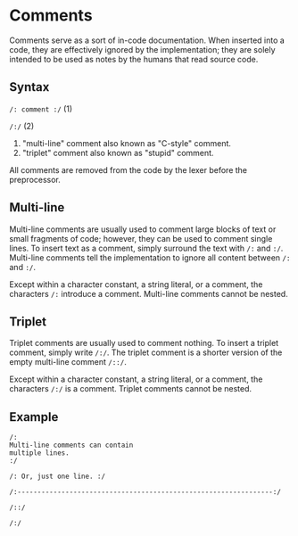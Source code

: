 # Comments

Comments serve as a sort of in-code documentation.
When inserted into a code, they are effectively ignored by the implementation;
they are solely intended to be used as notes by the humans that read source code.

## Syntax

`/: comment :/` (1)

`/:/` (2)

 1) "multi-line" comment also known as "C-style" comment.
 2) "triplet" comment also known as "stupid" comment.

All comments are removed from the code by the lexer before the preprocessor.

## Multi-line

Multi-line comments are usually used to comment large blocks of text
or small fragments of code; however, they can be used to comment single lines.
To insert text as a comment, simply surround the text with `/:` and `:/`.
Multi-line comments tell the implementation to ignore all content between `/:` and `:/`.

Except within a character constant, a string literal, or a comment, the characters `/:` introduce a comment.
Multi-line comments cannot be nested.

## Triplet

Triplet comments are usually used to comment nothing.
To insert a triplet comment, simply write `/:/`.
The triplet comment is a shorter version of the empty multi-line comment `/::/`.

Except within a character constant, a string literal, or a comment, the characters `/:/` is a comment.
Triplet comments cannot be nested.

## Example

```
/:
Multi-line comments can contain
multiple lines.
:/
 
/: Or, just one line. :/

/:----------------------------------------------------------------:/

/::/

/:/
```
